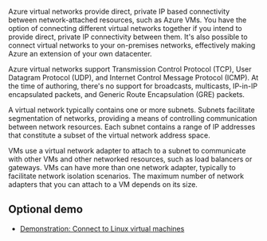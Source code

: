 Azure virtual networks provide direct, private IP based connectivity between network-attached resources, such as Azure VMs. You have the option of connecting different virtual networks together if you intend to provide direct, private IP connectivity between them. It's also possible to connect virtual networks to your on-premises networks, effectively making Azure an extension of your own datacenter.

Azure virtual networks support Transmission Control Protocol (TCP), User Datagram Protocol (UDP), and Internet Control Message Protocol (ICMP). At the time of authoring, there's no support for broadcasts, multicasts, IP-in-IP encapsulated packets, and Generic Route Encapsulation (GRE) packets.

A virtual network typically contains one or more subnets. Subnets facilitate segmentation of networks, providing a means of controlling communication between network resources. Each subnet contains a range of IP addresses that constitute a subset of the virtual network address space.

VMs use a virtual network adapter to attach to a subnet to communicate with other VMs and other networked resources, such as load balancers or gateways. VMs can have more than one network adapter, typically to facilitate network isolation scenarios. The maximum number of network adapters that you can attach to a VM depends on its size.

## Optional demo

- [Demonstration: Connect to Linux virtual machines](https://github.com/MicrosoftLearning/AZ-120-Planning-and-Administering-Microsoft-Azure-for-SAP-Workloads/blob/master/Demos/demo-connect-linux-virtual-machines.md)
